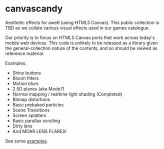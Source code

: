 # canvascandy
Aesthetic effects for awe6 (using HTML5 Canvas).  This public collection is TBD as we collate various visual effects used in our games catalogue.

Our priority is to focus on HTML5 Canvas ports that work across today's mobile web devices.  This code is unlikely to be released as a library given the general-collection nature of the contents, and so should be viewed as reference material.

Examples:

* Shiny buttons
* Bloom filters
* Motion blurs
* 2.5D planes (aka Mode7)
* Normal mapping / realtime light shading (Completed)
* Bitmap distortions
* Basic prebaked particles
* Scene Transitions
* Screen splatters
* Basic parallax scrolling
* Dirty lens
* And MOAR LENS FLARES!

See some [examples](http://hypersurge.github.io/canvascandy/).
